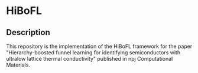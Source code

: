 # HiBoFL
## Description
This repository is the implementation of the HiBoFL framework for the paper "Hierarchy-boosted funnel learning for identifying semiconductors with ultralow lattice thermal conductivity" published in npj Computational Materials.
